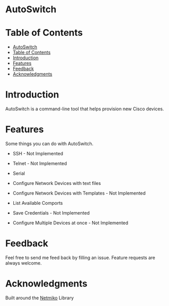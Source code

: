 # AutoSwitch


# Table of Contents

- [AutoSwitch](#autoswitch)
- [Table of Contents](#table-of-contents)
- [Introduction](#introduction)
- [Features](#features)
- [Feedback](#feedback)
- [Acknowledgments](#acknowledgments)


# Introduction

<p>AutoSwitch is a command-line tool that helps provision new Cisco devices.</p>

# Features

Some things you can do with AutoSwitch.

* SSH - Not Implemented
* Telnet - Not Implemented
* Serial

* Configure Network Devices with text files
* Configure Network Devices with Templates - Not Implemented
* List Available Comports
* Save Credentials - Not Implemented
* Configure Multiple Devices at once - Not Implemented

# Feedback
<p>Feel free to send me feed back by filling an issue. Feature requests are always welcome.</p>

# Acknowledgments

<p>Built around the <a href="https://github.com/ktbyers/netmiko">Netmiko</a> Library</p>